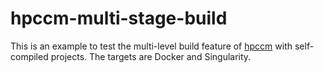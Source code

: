 # hpccm-multi-stage-build
This is an example to test the multi-level build feature of [hpccm](https://github.com/NVIDIA/hpc-container-maker) with self-compiled projects. The targets are Docker and Singularity.
